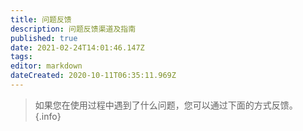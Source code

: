 ```yaml
---
title: 问题反馈
description: 问题反馈渠道及指南
published: true
date: 2021-02-24T14:01:46.147Z
tags: 
editor: markdown
dateCreated: 2020-10-11T06:35:11.969Z
---
```


> 如果您在使用过程中遇到了什么问题，您可以通过下面的方式反馈。
{.info}
